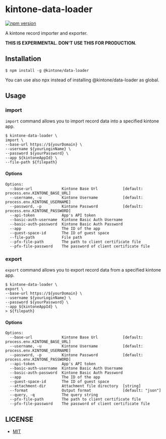 # kintone-data-loader

[![npm version](https://badge.fury.io/js/%40kintone%2Fdata-loader.svg)](https://badge.fury.io/js/%40kintone%2Fdata-loader)

A kintone record importer and exporter.

**THIS IS EXPERIMENTAL. DON'T USE THIS FOR PRODUCTION.**

## Installation

```
$ npm install -g @kintone/data-loader
```

You can use also npx instead of installing @kintone/data-loader as global.

## Usage

### import

`import` command allows you to import record data into a specified kintone app.

```
$ kintone-data-loader \
import \
--base-url https://${yourDomain} \
--username ${yourLoginName} \
--password ${yourPassword} \
--app ${kintoneAppId} \
--file-path ${filepath}
```

#### Options

```
Options:
  --base-url             Kintone Base Url           [default: process.env.KINTONE_BASE_URL]
  --username, -u         Kintone Username           [default: process.env.KINTONE_USERNAME]
  --password, -p         Kintone Password           [default: process.env.KINTONE_PASSWORD]
  --api-token            App's API token
  --basic-auth-username  Kintone Basic Auth Username
  --basic-auth-password  Kintone Basic Auth Password
  --app                  The ID of the app
  --guest-space-id       The ID of guest space
  --file-path            File path
  --pfx-file-path        The path to client certificate file
  --pfx-file-password    The password of client certificate file
```

### export

`export` command allows you to export record data from a specified kintone app.

```
$ kintone-data-loader \
export \
--base-url https://${yourDomain} \
--username ${yourLoginName} \
--password ${yourPassword} \
--app ${kintoneAppId} \
> ${filepath}
```

#### Options

```
Options:
  --base-url             Kintone Base Url           [default: process.env.KINTONE_BASE_URL]
  --username, -u         Kintone Username           [default: process.env.KINTONE_USERNAME]
  --password, -p         Kintone Password           [default: process.env.KINTONE_PASSWORD]
  --api-token            App's API token
  --basic-auth-username  Kintone Basic Auth Username
  --basic-auth-password  Kintone Basic Auth Password
  --app                  The ID of the app
  --guest-space-id       The ID of guest space
  --attachment-dir       Attachment file directory  [string]
  --format               Output format              [default: "json"]
  --query, -q            The query string
  --pfx-file-path        The path to client certificate file
  --pfx-file-password    The password of client certificate file
```

## LICENSE

- [MIT](https://github.com/kintone/js-sdk/blob/master/packages/data-loader/LICENSE)
